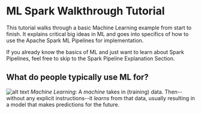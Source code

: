 # ML Spark Walkthrough Tutorial
This tutorial walks through a basic Machine Learning example from start to finish. It explains critical big ideas in ML and goes into specifics of how to use the Apache Spark ML Pipelines for implementation. 

If you already know the basics of ML and just want to learn about Spark Pipelines, feel free to skip to the Spark Pipeline Explanation Section. 

## What do people typically use ML for?
![alt text](chart1.png "Chart 1")
*Machine Learning*: A *machine* takes in (training) data. Then--without any explicit instructions--it *learns* from that data, usually resulting in a model that makes predictions for the future.


